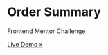 # Order Summary
Frontend Mentor Challenge

<a href="https://seachellea.github.io/order-summary/">Live Demo »</a>
